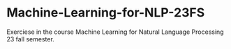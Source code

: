 # Machine-Learning-for-NLP-23FS

Exerciese in the course Machine Learning for Natural Language Processing 23 fall semester.
